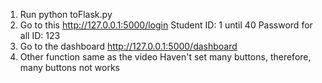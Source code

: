 1. Run
python toFlask.py
2. Go to this
http://127.0.0.1:5000/login
Student ID: 1 until 40
Password for all ID: 123 
3. Go to the dashboard
http://127.0.0.1:5000/dashboard
4. Other function same as the video 
Haven't set many buttons, therefore, many buttons not works
